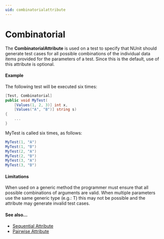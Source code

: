 ```yaml
---
uid: combinatorialattribute
---
```


# Combinatorial


The **CombinatorialAttribute** is used on a test to specify that NUnit should
generate test cases for all possible combinations of the individual
data items provided for the parameters of a test. Since this is the
default, use of this attribute is optional.

#### Example

The following test will be executed six times:

```csharp
[Test, Combinatorial]
public void MyTest(
    [Values(1, 2, 3)] int x,
    [Values("A", "B")] string s)
{
    ...
}
```

MyTest is called six times, as follows:
```csharp
MyTest(1, "A")
MyTest(1, "B")
MyTest(2, "A")
MyTest(2, "B")
MyTest(3, "A")
MyTest(3, "B")
```

#### Limitations

When used on a generic method the programmer must ensure that all
possible combinations of arguments are valid. When multiple parameters
use the same generic type (e.g.: T) this may not be possible and the
attribute may generate invalid test cases.

#### See also...
 * [Sequential Attribute](sequential.md)
 * [Pairwise Attribute](pairwise.md)
